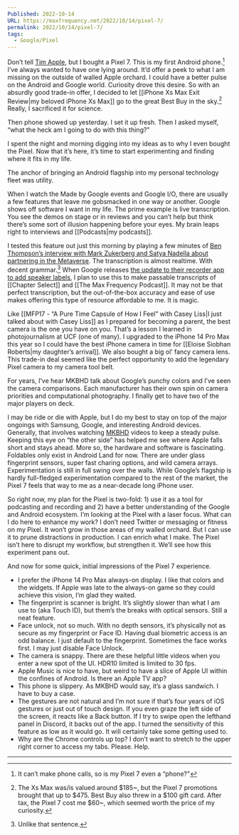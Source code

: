 ```yaml
---
Published: 2022-10-14
URL: https://maxfrequency.net/2022/10/14/pixel-7/
permalink: 2022/10/14/pixel-7/
tags:
  - Google/Pixel
---
```

Don’t tell [Tim Apple](https://9to5mac.com/2019/03/06/tim-apple-tim-cook-trump/), but I bought a Pixel 7. This is my first Android phone.[^1] I’ve always wanted to have one lying around. It’d offer a peek to what I am missing on the outside of walled Apple orchard. I could have a better pulse on the Android and Google world. Curiosity drove this desire. So with an absurdly good trade-in offer, I decided to let [[iPhone Xs Max Exit Review|my beloved iPhone Xs Max]] go to the great Best Buy in the sky.[^2] Really, I sacrificed it for science.

Then phone showed up yesterday. I set it up fresh. Then I asked myself, “what the heck am I going to do with this thing?”

I spent the night and morning digging into my ideas as to why I even bought the Pixel. Now that it’s here, it’s time to start experimenting and finding where it fits in my life.

The anchor of bringing an Android flagship into my personal technology fleet was utility.

When I watch the Made by Google events and Google I/O, there are usually a few features that leave me gobsmacked in one way or another. Google shows off software I want in my life. The prime example is live transcription. You see the demos on stage or in reviews and you can’t help but think there’s some sort of illusion happening before your eyes. My brain leaps right to interviews and [[Podcasts|my podcasts]].

I tested this feature out just this morning by playing a few minutes of [Ben Thompson’s interview with Mark Zukerberg and Satya Nadella about partnering in the Metaverse](https://stratechery.com/2022/an-interview-with-meta-ceo-mark-zuckerberg-and-microsoft-ceo-satya-nadella-about-partnering-in-the-metaverse/). The transcription is almost realtime. With decent grammar.[^3] When Google releases [the update to their recorder app to add speaker labels](https://youtube.com/watch?v=2NGjNQVbydc&t=1537), I plan to use this to make passable transcripts of [[Chapter Select]] and [[The Max Frequency Podcast]]. It may not be that perfect transcription, but the out-of-the-box accuracy and ease of use makes offering this type of resource affordable to me. It is magic.

Like [[MFP17 - “A Pure Time Capsule of How I Feel” with Casey Liss|I just talked about with Casey Liss]] as I prepared for becoming a parent, the best camera is the one you have on you. That’s a lesson I learned in photojournalism at UCF (one of many). I upgraded to the iPhone 14 Pro Max this year so I could have the best iPhone camera in time for [[Eloise Siobhan Roberts|my daughter’s arrival]]. We also bought a big ol’ fancy camera lens. This trade-in deal seemed like the perfect opportunity to add the legendary Pixel camera to my camera tool belt.

For years, I’ve hear MKBHD talk about Google’s punchy colors and I’ve seen the camera comparisons. Each manufacturer has their own spin on camera priorities and computational photography. I finally get to have two of the major players on deck.

I may be ride or die with Apple, but I do my best to stay on top of the major ongoings with Samsung, Google, and interesting Android devices. Generally, that involves watching [MKBHD](https://www.youtube.com/mkbhd) videos to keep a steady pulse. Keeping this eye on “the other side” has helped me see where Apple falls short and stays ahead. More so, the hardware and software is fascinating. Foldables only exist in Android Land for now. There are under glass fingerprint sensors, super fast charing options, and wild camera arrays. Experimentation is still in full swing over the walls. While Google’s flagship is hardly full-fledged experimentation compared to the rest of the market, the Pixel 7 feels that way to me as a near-decade long iPhone user.

So right now, my plan for the Pixel is two-fold: 1) use it as a tool for podcasting and recording and 2) have a better understanding of the Google and Android ecosystem. I’m looking at the Pixel with a laser focus. What can I do here to enhance my work? I don’t need Twitter or messaging or fitness on my Pixel. It won’t grow in those areas of my walled orchard. But I can use it to prune distractions in production. I can enrich what I make. The Pixel isn’t here to disrupt my workflow, but strengthen it. We’ll see how this experiment pans out.

And now for some quick, initial impressions of the Pixel 7 experience.

- I prefer the iPhone 14 Pro Max always-on display. I like that colors and the widgets. If Apple was late to the always-on game so they could achieve this vision, I’m glad they waited.
- The fingerprint is scanner is bright. It’s slightly slower than what I am use to (aka Touch ID), but them’s the breaks with optical sensors. Still a neat feature.
- Face unlock, not so much. With no depth sensors, it’s physically not as secure as my fingerprint or Face ID. Having dual biometric access is an odd balance. I just default to the fingerprint. Sometimes the face works first. I may just disable Face Unlock.
- The camera is snappy. There are these helpful little videos when you enter a new spot of the UI. HDR10 limited is limited to 30 fps.
- Apple Music is nice to have, but weird to have a slice of Apple UI within the confines of Android. Is there an Apple TV app?
- This phone is slippery. As MKBHD would say, it’s a glass sandwich. I have to buy a case.
- The gestures are not natural and I’m not sure if that’s four years of iOS gestures or just out of touch design. If you even graze the left side of the screen, it reacts like a Back button. If I try to swipe open the lefthand panel in Discord, it backs out of the app. I turned the sensitivity of this feature as low as it would go. It will certainly take some getting used to.
- Why are the Chrome controls up top? I don’t want to stretch to the upper right corner to access my tabs. Please. Help.

---
[^1]: It can’t make phone calls, so is my Pixel 7 even a “phone?"
[^2]: The Xs Max was/is valued around $185~, but the Pixel 7 promotions brought that up to $475. Best Buy also threw in a $100 gift card. After tax, the Pixel 7 cost me $60~, which seemed worth the price of my curiosity.
[^3]: Unlike that sentence.